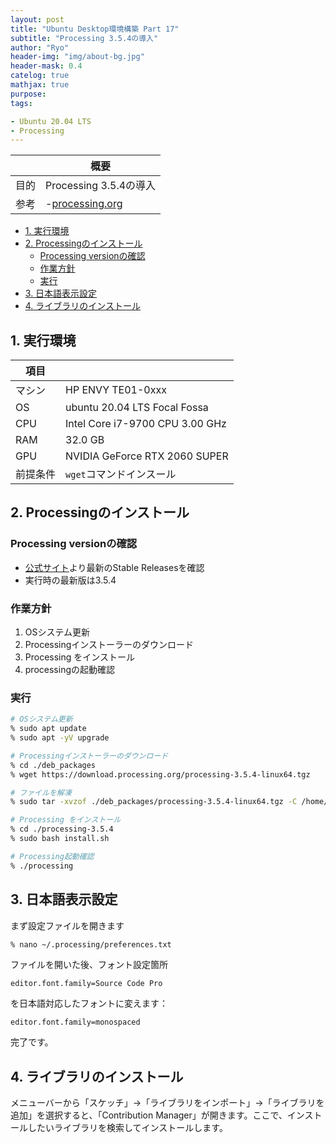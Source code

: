 ```yaml
---
layout: post
title: "Ubuntu Desktop環境構築 Part 17"
subtitle: "Processing 3.5.4の導入"
author: "Ryo"
header-img: "img/about-bg.jpg"
header-mask: 0.4
catelog: true
mathjax: true
purpose: 
tags:

- Ubuntu 20.04 LTS
- Processing
---
```



||概要|
|---|---|
|目的|Processing 3.5.4の導入|
|参考|-[processing.org](https://processing.org/download/)|

<!-- START doctoc generated TOC please keep comment here to allow auto update -->
<!-- DON'T EDIT THIS SECTION, INSTEAD RE-RUN doctoc TO UPDATE -->

- [1. 実行環境](#1-%E5%AE%9F%E8%A1%8C%E7%92%B0%E5%A2%83)
- [2. Processingのインストール](#2-processing%E3%81%AE%E3%82%A4%E3%83%B3%E3%82%B9%E3%83%88%E3%83%BC%E3%83%AB)
  - [Processing versionの確認](#processing-version%E3%81%AE%E7%A2%BA%E8%AA%8D)
  - [作業方針](#%E4%BD%9C%E6%A5%AD%E6%96%B9%E9%87%9D)
  - [実行](#%E5%AE%9F%E8%A1%8C)
- [3. 日本語表示設定](#3-%E6%97%A5%E6%9C%AC%E8%AA%9E%E8%A1%A8%E7%A4%BA%E8%A8%AD%E5%AE%9A)
- [4. ライブラリのインストール](#4-%E3%83%A9%E3%82%A4%E3%83%96%E3%83%A9%E3%83%AA%E3%81%AE%E3%82%A4%E3%83%B3%E3%82%B9%E3%83%88%E3%83%BC%E3%83%AB)

<!-- END doctoc generated TOC please keep comment here to allow auto update -->

## 1. 実行環境

|項目||
|---|---| 	 
|マシン| 	HP ENVY TE01-0xxx|
|OS |	ubuntu 20.04 LTS Focal Fossa|
|CPU| 	Intel Core i7-9700 CPU 3.00 GHz|
|RAM| 	32.0 GB|
|GPU| 	NVIDIA GeForce RTX 2060 SUPER|
|前提条件|`wget`コマンドインスール|

## 2. Processingのインストール
### Processing versionの確認

- [公式サイト](https://processing.org/download/)より最新のStable Releasesを確認
- 実行時の最新版は3.5.4

### 作業方針

1. OSシステム更新
2. Processingインストーラーのダウンロード
3. Processing をインストール 
4. processingの起動確認

### 実行

```zsh
# OSシステム更新
% sudo apt update
% sudo apt -yV upgrade

# Processingインストーラーのダウンロード
% cd ./deb_packages
% wget https://download.processing.org/processing-3.5.4-linux64.tgz

# ファイルを解凍
% sudo tar -xvzof ./deb_packages/processing-3.5.4-linux64.tgz -C /home/ryo_nak/

# Processing をインストール
% cd ./processing-3.5.4
% sudo bash install.sh

# Processing起動確認
% ./processing
```

## 3. 日本語表示設定

まず設定ファイルを開きます

```zsh
% nano ~/.processing/preferences.txt
```

ファイルを開いた後、フォント設定箇所

```raw
editor.font.family=Source Code Pro
```

を日本語対応したフォントに変えます：

```raw
editor.font.family=monospaced
```

完了です。

## 4. ライブラリのインストール

メニューバーから「スケッチ」→「ライブラリをインポート」→「ライブラリを追加」を選択すると、「Contribution Manager」が開きます。ここで、インストールしたいライブラリを検索してインストールします。

